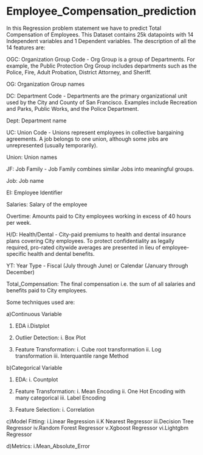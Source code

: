 # Employee_Compensation_prediction

In this Regression problem statement we have to predict Total Compensation of Employees. This Dataset contains 25k datapoints with 14 Independent variables and 1 Dependent variables. The description of all the 14 features are:

OGC: Organization Group Code - Org Group is a group of Departments. For example, the Public Protection Org Group includes departments such as the Police, Fire, Adult Probation, District Attorney, and Sheriff.

OG: Organization Group names

DC: Department Code - Departments are the primary organizational unit used by the City and County of San Francisco. Examples include Recreation and Parks, Public Works, and the Police Department.

Dept: Department name

UC: Union Code - Unions represent employees in collective bargaining agreements. A job belongs to one union, although some jobs are unrepresented (usually temporarily).

Union: Union names

JF: Job Family - Job Family combines similar Jobs into meaningful groups.

Job: Job name

EI: Employee Identifier

Salaries: Salary of the employee

Overtime: Amounts paid to City employees working in excess of 40 hours per week. 

H/D: Health/Dental - City-paid premiums to health and dental insurance plans covering City employees. To protect confidentiality as legally required, pro-rated citywide averages are presented in lieu of employee-specific health and dental benefits. 

YT: Year Type - Fiscal (July through June) or Calendar (January through December)

Total_Compensation: The final compensation i.e. the sum of all salaries and benefits paid to City employees.

Some techniques used are:

a)Continuous Variable

1. EDA
  i.Distplot

2. Outlier Detection:
  i. Box Plot 

3. Feature Transformation:
  i. Cube root transformation
  ii. Log transformation
  iii. Interquantile range Method


b)Categorical Variable

1. EDA:
  i. Countplot

2. Feature Transformation:
  i. Mean Encoding
  ii. One Hot Encoding with many categorical
  iii. Label Encoding 

3. Feature Selection:
  i. Correlation

c)Model Fitting:
  i.Linear Regression
  ii.K Nearest Regressor
  iii.Decision Tree Regressor
  iv.Random Forest Regressor
  v.Xgboost Regressor
  vi.Lightgbm Regressor

d)Metrics:
  i.Mean_Absolute_Error
